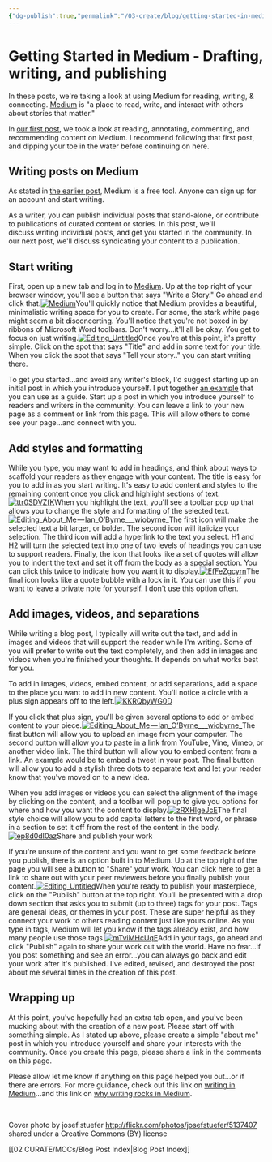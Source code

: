 ```yaml
---
{"dg-publish":true,"permalink":"/03-create/blog/getting-started-in-medium-drafting-writing-and-publishing/","title":"Getting Started in Medium: Drafting, writing, and publishing","tags":["blogging","medium","online-content-construction","writing"]}
---
```


# Getting Started in Medium - Drafting, writing, and publishing

In these posts, we're taking a look at using Medium for reading, writing, & connecting. [Medium](https://medium.com/) is "a place to read, write, and interact with others about stories that matter."

In [our first post](https://medium.com/@wiobyrne/getting-started-in-medium-reading-annotating-commenting-and-recommending-757f43be83ee#.p2cgqed9r), we took a look at reading, annotating, commenting, and recommending content on Medium. I recommend following that first post, and dipping your toe in the water before continuing on here.

## Writing posts on Medium

As stated in [the earlier post](https://medium.com/@wiobyrne/getting-started-in-medium-reading-annotating-commenting-and-recommending-757f43be83ee#.p2cgqed9r), Medium is a free tool. Anyone can sign up for an account and start writing.

As a writer, you can publish individual posts that stand-alone, or contribute to publications of curated content or stories. In this post, we'll discuss writing individual posts, and get you started in the community. In our next post, we'll discuss syndicating your content to a publication.

## Start writing

First, open up a new tab and log in to [Medium](https://medium.com/). Up at the top right of your browser window, you'll see a button that says "Write a Story." Go ahead and click that.[![Medium](images/Medium1-1024x415.png)](http://wiobyrne.com/wp-content/uploads/2015/10/Medium1.png)You'll quickly notice that Medium provides a beautiful, minimalistic writing space for you to create. For some, the stark white page might seem a bit disconcerting. You'll notice that you're not boxed in by ribbons of Microsoft Word toolbars. Don't worry...it'll all be okay. You get to focus on just writing.[![Editing_Untitled](images/Editing_Untitled.png)](http://wiobyrne.com/wp-content/uploads/2015/10/Editing_Untitled.png)Once you're at this point, it's pretty simple. Click on the spot that says "Title" and add in some text for your title. When you click the spot that says "Tell your story.." you can start writing there.

To get you started...and avoid any writer's block, I'd suggest starting up an initial post in which you introduce yourself. I put together [an example](https://medium.com/@wiobyrne/about-me-24a63f26e391#.oelysvlac) that you can use as a guide. Start up a post in which you introduce yourself to readers and writers in the community. You can leave a link to your new page as a comment or link from this page. This will allow others to come see your page...and connect with you.

## Add styles and formatting

While you type, you may want to add in headings, and think about ways to scaffold your readers as they engage with your content. The title is easy for you to add in as you start writing. It's easy to add content and styles to the remaining content once you click and highlight sections of text.[![ttr0SDVZfK](images/ttr0SDVZfK.gif)](http://wiobyrne.com/wp-content/uploads/2015/10/ttr0SDVZfK.gif)When you highlight the text, you'll see a toolbar pop up that allows you to change the style and formatting of the selected text.[![Editing_About_Me — Ian_O’Byrne___wiobyrne_](images/Editing_About_Me — Ian_O’Byrne___wiobyrne_.png)](http://wiobyrne.com/wp-content/uploads/2015/10/Editing_About_Me — Ian_O’Byrne___wiobyrne_.png)The first icon will make the selected text a bit larger, or bolder. The second icon will italicize your selection. The third icon will add a hyperlink to the text you select. H1 and H2 will turn the selected text into one of two levels of headings you can use to support readers. Finally, the icon that looks like a set of quotes will allow you to indent the text and set it off from the body as a special section. You can click this twice to indicate how you want it to display.[![EfFeZgcyrn](images/EfFeZgcyrn.gif)](http://wiobyrne.com/wp-content/uploads/2015/10/EfFeZgcyrn.gif)The final icon looks like a quote bubble with a lock in it. You can use this if you want to leave a private note for yourself. I don't use this option often.

## Add images, videos, and separations

While writing a blog post, I typically will write out the text, and add in images and videos that will support the reader while I'm writing. Some of you will prefer to write out the text completely, and then add in images and videos when you're finished your thoughts. It depends on what works best for you.

To add in images, videos, embed content, or add separations, add a space to the place you want to add in new content. You'll notice a circle with a plus sign appears off to the left.[![KKRQbyWG0D](images/KKRQbyWG0D.gif)](http://wiobyrne.com/wp-content/uploads/2015/10/KKRQbyWG0D.gif)

If you click that plus sign, you'll be given several options to add or embed content to your piece.[![Editing_About_Me — Ian_O’Byrne___wiobyrne_](images/Editing_About_Me — Ian_O’Byrne___wiobyrne_1.png)](http://wiobyrne.com/wp-content/uploads/2015/10/Editing_About_Me — Ian_O’Byrne___wiobyrne_1.png)The first button will allow you to upload an image from your computer. The second button will allow you to paste in a link from YouTube, Vine, Vimeo, or another video link. The third button will allow you to embed content from a link. An example would be to embed a tweet in your post. The final button will allow you to add a stylish three dots to separate text and let your reader know that you've moved on to a new idea.

When you add images or videos you can select the alignment of the image by clicking on the content, and a toolbar will pop up to give you options for where and how you want the content to display.[![zRXHlgeJcE](images/zRXHlgeJcE.gif)](http://wiobyrne.com/wp-content/uploads/2015/10/zRXHlgeJcE.gif)The final style choice will allow you to add capital letters to the first word, or phrase in a section to set it off from the rest of the content in the body.[![ep8d0dI0az](images/ep8d0dI0az.gif)](http://wiobyrne.com/wp-content/uploads/2015/10/ep8d0dI0az.gif)Share and publish your work

If you're unsure of the content and you want to get some feedback before you publish, there is an option built in to Medium. Up at the top right of the page you will see a button to "Share" your work. You can click here to get a link to share out with your peer reviewers before you finally publish your content.[![Editing_Untitled](images/Editing_Untitled1.png)](http://wiobyrne.com/wp-content/uploads/2015/10/Editing_Untitled1.png)When you're ready to publish your masterpiece, click on the "Publish" button at the top right. You'll be presented with a drop down section that asks you to submit (up to three) tags for your post. Tags are general ideas, or themes in your post. These are super helpful as they connect your work to others reading content just like yours online. As you type in tags, Medium will let you know if the tags already exist, and how many people use those tags.[![mTviMHcUqE](images/mTviMHcUqE.gif)](http://wiobyrne.com/wp-content/uploads/2015/10/mTviMHcUqE.gif)Add in your tags, go ahead and click "Publish" again to share your work out with the world. Have no fear...if you post something and see an error...you can always go back and edit your work after it's published. I've edited, revised, and destroyed the post about me several times in the creation of this post.

## Wrapping up

At this point, you've hopefully had an extra tab open, and you've been mucking about with the creation of a new post. Please start off with something simple. As I stated up above, please create a simple "about me" post in which you introduce yourself and share your interests with the community. Once you create this page, please share a link in the comments on this page.

Please allow let me know if anything on this page helped you out...or if there are errors. For more guidance, check out this link on [writing in Medium](https://medium.com/help-center/writing-128f049a7ad#.7eo6hx9z8)...and this link on [why writing rocks in Medium](https://medium.com/@mwichary/ten-reasons-why-i-love-writing-on-medium-894ba542f556#.3fygnugtq).

 

Cover photo by josef.stuefer http://flickr.com/photos/josefstuefer/5137407 shared under a Creative Commons (BY) license

[[02 CURATE/MOCs/Blog Post Index\|Blog Post Index]]